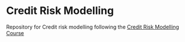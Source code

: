# Credit Risk Modelling
Repository for Credit risk modelling following the [Credit Risk Modelling Course](https://www.udemy.com/share/101s8MBkQYd1taRno=/)

